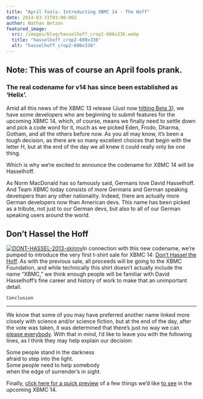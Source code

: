 ```yaml
---
title: "April fools: Introducting XBMC 14 - The Hoff"
date: 2014-03-31T03:00:00Z
author: Nathan Betzen
featured_image:
  src: /images/blog/hasselhoff_crop2-600x336.webp
  title: "hasselhoff_crop2-600x336"
  alt: "hasselhoff_crop2-600x336"
---
```


## Note: This was of course an April fools prank.

### The real codename for v14 has since been established as ‘Helix’.

Amid all this news of the XBMC 13 release (Just now [hitting Beta 3](https://kodi.wiki/xbmc-13-0-gotham-beta-3-returns/ "XBMC 13 Beta 3")), we have some developers who are beginning to submit features for the upcoming XBMC 14, which, of course, means we finally need to settle down and pick a code word for it, much as we picked Eden, Frodo, Dharma, Gotham, and all the others before now. As you all may know, it’s been a tough decision, as there are so many excellent choices that begin with the letter H, but at the end of the day we all knew it could really only be one thing.

Which is why we’re excited to announce the codename for XBMC 14 will be Hasselhoff.

As Norm MacDonald has so famously said, Germans love David Hasselhoff. And Team XBMC today consists of more Germans and German speaking developers than any other nationality. Indeed, there are actually more German developers now than American devs. This name has been picked as a tribute, not just to our German devs, but also to all of our German speaking users around the world.

## Don’t Hassel the Hoff

[![DONT-HASSEL-2013-skinny](/sites/default/files/uploads/DONT-HASSEL-2013-skinny-300x300.webp)](https://www.youtube.com)In connection with this new codename, we’re pumped to introduce the very first t-shirt sale for XBMC 14: [Don’t Hassel the Hoff](https://www.youtube.com "XBMC 14 sale"). As with the previous sale, all proceeds will be going to the XBMC Foundation, and while technically this shirt doesn’t actually include the name “XBMC,” we think enough people will be familiar with David Hasselhoff’s fine career and history of work to make that an unimportant detail.

    Conclusion

---

We know that some of you may have preferred another name linked more closely with science and/or science fiction, but at the end of the day, after the vote was taken, it was determined that there’s just no way we can [please everybody](https://www.youtube.com/watch?v=PJQVlVHsFF8). With that in mind, I’d like to leave you with the following lines, as I think they may help explain our decision:

Some people stand in the darkness  
 afraid to step into the light.  
 Some people need to help somebody  
 when the edge of surrender’s in sight.

Finally, [click here for a quick preview](https://www.youtube.com/watch?v=muB4qXoQ2Uo "XBMC 14 Preview") of a few things we’d like [to see](/sites/default/files/uploads/hasselhoff.webp) in the upcoming XBMC 14.
